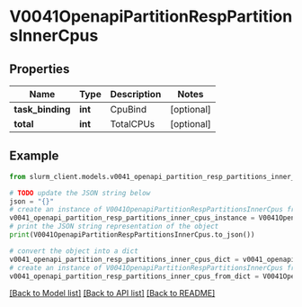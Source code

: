 # V0041OpenapiPartitionRespPartitionsInnerCpus


## Properties

Name | Type | Description | Notes
------------ | ------------- | ------------- | -------------
**task_binding** | **int** | CpuBind | [optional] 
**total** | **int** | TotalCPUs | [optional] 

## Example

```python
from slurm_client.models.v0041_openapi_partition_resp_partitions_inner_cpus import V0041OpenapiPartitionRespPartitionsInnerCpus

# TODO update the JSON string below
json = "{}"
# create an instance of V0041OpenapiPartitionRespPartitionsInnerCpus from a JSON string
v0041_openapi_partition_resp_partitions_inner_cpus_instance = V0041OpenapiPartitionRespPartitionsInnerCpus.from_json(json)
# print the JSON string representation of the object
print(V0041OpenapiPartitionRespPartitionsInnerCpus.to_json())

# convert the object into a dict
v0041_openapi_partition_resp_partitions_inner_cpus_dict = v0041_openapi_partition_resp_partitions_inner_cpus_instance.to_dict()
# create an instance of V0041OpenapiPartitionRespPartitionsInnerCpus from a dict
v0041_openapi_partition_resp_partitions_inner_cpus_from_dict = V0041OpenapiPartitionRespPartitionsInnerCpus.from_dict(v0041_openapi_partition_resp_partitions_inner_cpus_dict)
```
[[Back to Model list]](../README.md#documentation-for-models) [[Back to API list]](../README.md#documentation-for-api-endpoints) [[Back to README]](../README.md)


